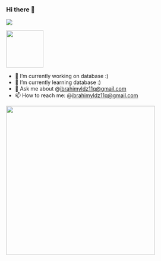 ### Hi there 👋
![](https://komarev.com/ghpvc/?username=your-github-username&color=red)

<a href="URL_REDIRECT" target="[blank](https://aws.amazon.com/tr/architecture/icons/)"><img align="center" src="URL_TO_YOUR_IMAGE" height="100" /></a>



- 🔭 I’m currently working on database :)
- 🌱 I’m currently learning database :)
- 💬 Ask me about @ibrahimyldz11q@gmail.com
- 📫 How to reach me: @ibrahimyldz11q@gmail.com
<img src="https://github-readme-stats.vercel.app/api?username=ibrahimyldz11q&show_icons=true&theme=ADD_THEME_HERE" width="400">
